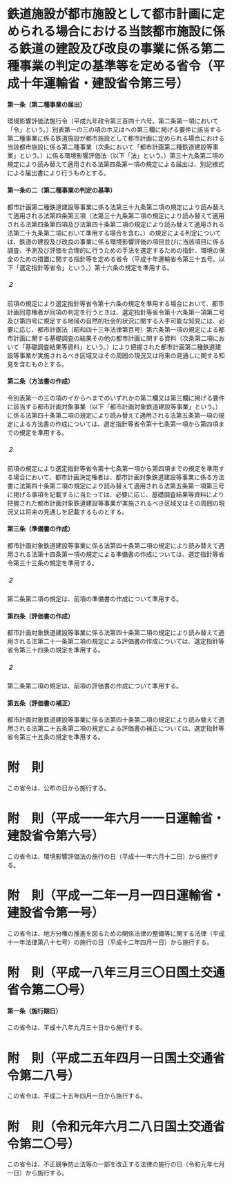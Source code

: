 # 鉄道施設が都市施設として都市計画に定められる場合における当該都市施設に係る鉄道の建設及び改良の事業に係る第二種事業の判定の基準等を定める省令（平成十年運輸省・建設省令第三号）
#### 第一条（第二種事業の届出）
環境影響評価法施行令（平成九年政令第三百四十六号。第二条第一項において「令」という。）別表第一の三の項のホ又はヘの第三欄に掲げる要件に該当する第二種事業に係る鉄道施設が都市施設として都市計画に定められる場合における当該都市施設に係る第二種事業（次条において「都市計画第二種鉄道建設等事業」という。）に係る環境影響評価法（以下「法」という。）第三十九条第二項の規定により読み替えて適用される法第四条第一項の規定による届出は、別記様式による届出書により行うものとする。
#### 第一条の二（第二種事業の判定の基準）
都市計画第二種鉄道建設等事業に係る法第三十九条第二項の規定により読み替えて適用される法第四条第三項（法第三十九条第二項の規定により読み替えて適用される法第四条第四項及び法第四十条第二項の規定により読み替えて適用される法第二十九条第二項において準用する場合を含む。）の規定による判定については、鉄道の建設及び改良の事業に係る環境影響評価の項目並びに当該項目に係る調査、予測及び評価を合理的に行うための手法を選定するための指針、環境の保全のための措置に関する指針等を定める省令（平成十年運輸省令第三十五号。以下「選定指針等省令」という。）第十六条の規定を準用する。
##### ２
前項の規定により選定指針等省令第十六条の規定を準用する場合において、都市計画同意権者が同項の判定を行うときは、選定指針等省令第十六条第一項第二号及び第四号に規定する地域の自然的社会的状況に関する入手可能な知見には、必要に応じ、都市計画法（昭和四十三年法律第百号）第六条第一項の規定による都市計画に関する基礎調査の結果その他の都市計画に関する資料（次条第二項において「基礎調査結果等資料」という。）により把握された都市計画第二種鉄道建設等事業が実施されるべき区域又はその周囲の現況又は将来の見通しに関する知見を含むものとする。
#### 第二条（方法書の作成）
令別表第一の三の項のイからヘまでのいずれかの第二欄又は第三欄に掲げる要件に該当する都市計画対象事業（以下「都市計画対象鉄道建設等事業」という。）に係る法第四十条第二項の規定により読み替えて適用される法第五条第一項の規定による方法書の作成については、選定指針等省令第十七条第一項から第四項までの規定を準用する。
##### ２
前項の規定により選定指針等省令第十七条第一項から第四項までの規定を準用する場合において、都市計画決定権者は、都市計画対象鉄道建設等事業に係る方法書に法第四十条第二項の規定により読み替えて適用される法第五条第一項第三号に掲げる事項を記載するに当たっては、必要に応じ、基礎調査結果等資料により把握された都市計画対象鉄道建設等事業が実施されるべき区域又はその周囲の現況又は将来の見通しを記載するものとする。
#### 第三条（準備書の作成）
都市計画対象鉄道建設等事業に係る法第四十条第二項の規定により読み替えて適用される法第十四条第一項の規定による準備書の作成については、選定指針等省令第三十三条の規定を準用する。
##### ２
第二条第二項の規定は、前項の準備書の作成について準用する。
#### 第四条（評価書の作成）
都市計画対象鉄道建設等事業に係る法第四十条第二項の規定により読み替えて適用される法第二十一条第二項の規定による評価書の作成については、選定指針等省令第三十四条の規定を準用する。
##### ２
第二条第二項の規定は、前項の評価書の作成について準用する。
#### 第五条（評価書の補正）
都市計画対象鉄道建設等事業に係る法第四十条第二項の規定により読み替えて適用される法第二十五条第二項の規定による評価書の補正については、選定指針等省令第三十五条の規定を準用する。
# 附　則
この省令は、公布の日から施行する。
# 附　則（平成一一年六月一一日運輸省・建設省令第六号）
この省令は、環境影響評価法の施行の日（平成十一年六月十二日）から施行する。
# 附　則（平成一二年一月一四日運輸省・建設省令第一号）
この省令は、地方分権の推進を図るための関係法律の整備等に関する法律（平成十一年法律第八十七号）の施行の日（平成十二年四月一日）から施行する。
# 附　則（平成一八年三月三〇日国土交通省令第二〇号）
#### 第一条（施行期日）
この省令は、平成十八年九月三十日から施行する。
# 附　則（平成二五年四月一日国土交通省令第二八号）
この省令は、平成二十五年四月一日から施行する。
# 附　則（令和元年六月二八日国土交通省令第二〇号）
この省令は、不正競争防止法等の一部を改正する法律の施行の日（令和元年七月一日）から施行する。

